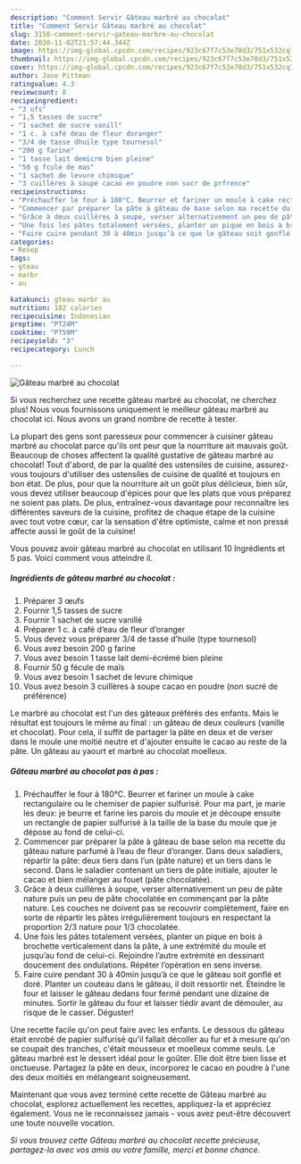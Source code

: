 ```yaml
---
description: "Comment Servir Gâteau marbré au chocolat"
title: "Comment Servir Gâteau marbré au chocolat"
slug: 3158-comment-servir-gateau-marbre-au-chocolat
date: 2020-11-02T21:57:44.344Z
image: https://img-global.cpcdn.com/recipes/923c67f7c53e78d3/751x532cq70/gateau-marbre-au-chocolat-photo-principale-de-la-recette.jpg
thumbnail: https://img-global.cpcdn.com/recipes/923c67f7c53e78d3/751x532cq70/gateau-marbre-au-chocolat-photo-principale-de-la-recette.jpg
cover: https://img-global.cpcdn.com/recipes/923c67f7c53e78d3/751x532cq70/gateau-marbre-au-chocolat-photo-principale-de-la-recette.jpg
author: Jane Pittman
ratingvalue: 4.3
reviewcount: 8
recipeingredient:
- "3 ufs"
- "1,5 tasses de sucre"
- "1 sachet de sucre vanill"
- "1 c. à café deau de fleur doranger"
- "3/4 de tasse dhuile type tournesol"
- "200 g farine"
- "1 tasse lait demicrm bien pleine"
- "50 g fcule de mas"
- "1 sachet de levure chimique"
- "3 cuillères à soupe cacao en poudre non sucr de prfrence"
recipeinstructions:
- "Préchauffer le four à 180°C. Beurrer et fariner un moule à cake rectangulaire ou le chemiser de papier sulfurisé. Pour ma part, je marie les deux: je beurre et farine les parois du moule et je découpe ensuite un rectangle de papier sulfurisé à la taille de la base du moule que je dépose au fond de celui-ci."
- "Commencer par préparer la pâte à gâteau de base selon ma recette du gâteau nature parfumé à l’eau de fleur d’oranger. Dans deux saladiers, répartir la pâte: deux tiers dans l’un (pâte nature) et un tiers dans le second. Dans le saladier contenant un tiers de pâte initiale, ajouter le cacao et bien mélanger au fouet (pâte chocolatée)."
- "Grâce à deux cuillères à soupe, verser alternativement un peu de pâte nature puis un peu de pâte chocolatée en commençant par la pâte nature. Les couches ne doivent pas se recouvrir complètement, faire en sorte de répartir les pâtes irrégulièrement toujours en respectant la proportion 2/3 nature pour 1/3 chocolatée."
- "Une fois les pâtes totalement versées, planter un pique en bois à brochette verticalement dans la pâte, à une extrémité du moule et jusqu’au fond de celui-ci. Rejoindre l’autre extrémité en dessinant doucement des ondulations. Répéter l’opération en sens inverse."
- "Faire cuire pendant 30 à 40min jusqu’à ce que le gâteau soit gonflé et doré. Planter un couteau dans le gâteau, il doit ressortir net. Éteindre le four et laisser le gâteau dedans four fermé pendant une dizaine de minutes. Sortir le gâteau du four et laisser tiédir avant de démouler, au risque de le casser. Déguster!"
categories:
- Resep
tags:
- gteau
- marbr
- au

katakunci: gteau marbr au 
nutrition: 182 calories
recipecuisine: Indonesian
preptime: "PT24M"
cooktime: "PT59M"
recipeyield: "3"
recipecategory: Lunch

---
```



![Gâteau marbré au chocolat](https://img-global.cpcdn.com/recipes/923c67f7c53e78d3/751x532cq70/gateau-marbre-au-chocolat-photo-principale-de-la-recette.jpg)

Si vous recherchez une recette gâteau marbré au chocolat, ne cherchez plus! Nous vous fournissons uniquement le meilleur gâteau marbré au chocolat ici. Nous avons un grand nombre de recette à tester.

La plupart des gens sont paresseux pour commencer à cuisiner gâteau marbré au chocolat parce qu'ils ont peur que la nourriture ait mauvais goût. Beaucoup de choses affectent la qualité gustative de gâteau marbré au chocolat! Tout d'abord, de par la qualité des ustensiles de cuisine, assurez-vous toujours d'utiliser des ustensiles de cuisine de qualité et toujours en bon état. De plus, pour que la nourriture ait un goût plus délicieux, bien sûr, vous devez utiliser beaucoup d'épices pour que les plats que vous préparez ne soient pas plats. De plus, entraînez-vous davantage pour reconnaître les différentes saveurs de la cuisine, profitez de chaque étape de la cuisine avec tout votre cœur, car la sensation d'être optimiste, calme et non pressé affecte aussi le goût de la cuisine!

<!--inarticleads1-->

Vous pouvez avoir gâteau marbré au chocolat en utilisant 10 Ingrédients et 5 pas. Voici comment vous atteindre il.

##### Ingrédients de gâteau marbré au chocolat :

1. Préparer 3 œufs
1. Fournir 1,5 tasses de sucre
1. Fournir 1 sachet de sucre vanillé
1. Préparer 1 c. à café d’eau de fleur d’oranger
1. Vous devez vous préparer 3/4 de tasse d’huile (type tournesol)
1. Vous avez besoin 200 g farine
1. Vous avez besoin 1 tasse lait demi-écrémé bien pleine
1. Fournir 50 g fécule de maïs
1. Vous avez besoin 1 sachet de levure chimique
1. Vous avez besoin 3 cuillères à soupe cacao en poudre (non sucré de préférence)


Le marbré au chocolat est l&#39;un des gâteaux préférés des enfants. Mais le résultat est toujours le même au final : un gâteau de deux couleurs (vanille et chocolat). Pour cela, il suffit de partager la pâte en deux et de verser dans le moule une moitié neutre et d&#39;ajouter ensuite le cacao au reste de la pâte. Un gâteau au yaourt et marbré au chocolat moelleux. 

<!--inarticleads2-->

##### Gâteau marbré au chocolat pas à pas :

1. Préchauffer le four à 180°C. Beurrer et fariner un moule à cake rectangulaire ou le chemiser de papier sulfurisé. Pour ma part, je marie les deux: je beurre et farine les parois du moule et je découpe ensuite un rectangle de papier sulfurisé à la taille de la base du moule que je dépose au fond de celui-ci.
1. Commencer par préparer la pâte à gâteau de base selon ma recette du gâteau nature parfumé à l’eau de fleur d’oranger. Dans deux saladiers, répartir la pâte: deux tiers dans l’un (pâte nature) et un tiers dans le second. Dans le saladier contenant un tiers de pâte initiale, ajouter le cacao et bien mélanger au fouet (pâte chocolatée).
1. Grâce à deux cuillères à soupe, verser alternativement un peu de pâte nature puis un peu de pâte chocolatée en commençant par la pâte nature. Les couches ne doivent pas se recouvrir complètement, faire en sorte de répartir les pâtes irrégulièrement toujours en respectant la proportion 2/3 nature pour 1/3 chocolatée.
1. Une fois les pâtes totalement versées, planter un pique en bois à brochette verticalement dans la pâte, à une extrémité du moule et jusqu’au fond de celui-ci. Rejoindre l’autre extrémité en dessinant doucement des ondulations. Répéter l’opération en sens inverse.
1. Faire cuire pendant 30 à 40min jusqu’à ce que le gâteau soit gonflé et doré. Planter un couteau dans le gâteau, il doit ressortir net. Éteindre le four et laisser le gâteau dedans four fermé pendant une dizaine de minutes. Sortir le gâteau du four et laisser tiédir avant de démouler, au risque de le casser. Déguster!


Une recette facile qu&#39;on peut faire avec les enfants. Le dessous du gâteau était enrobé de papier sulfurisé qu&#39;il fallait décoller au fur et à mesure qu&#39;on se coupait des tranches, c&#39;était mousseux et moelleux comme seuls. Le gâteau marbré est le dessert idéal pour le goûter. Elle doit être bien lisse et onctueuse. Partagez la pâte en deux, incorporez le cacao en poudre à l&#39;une des deux moitiés en mélangeant soigneusement. 

<!--inarticleads1-->

<p>
Maintenant que vous avez terminé cette recette de Gâteau marbré au chocolat, explorez actuellement les recettes, appliquez-la et appréciez également. Vous ne le reconnaissez jamais - vous avez peut-être découvert une toute nouvelle vocation.
</p>

<p>
<i>Si vous trouvez cette Gâteau marbré au chocolat recette précieuse, partagez-la avec vos amis ou votre famille, merci et bonne chance.</i>
</p>
